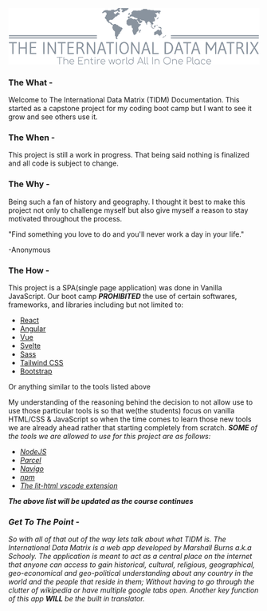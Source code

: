 ![TIDM Logo](./assets/images/Branding/png/logo-no-background.png)

### The What -
Welcome to The International Data Matrix (TIDM) Documentation. This started as a capstone project for my coding boot camp but I want to see it grow and see others use it.


### The When -
This project is still a work in progress. That being said nothing is finalized and all code is subject to change.


### The Why -
Being such a fan of history and geography. I thought it best to make this project not only to challenge myself but also give myself a reason to stay motivated throughout the process.

"Find something you love to do and you'll never work a day in your life."

-Anonymous

### The How -
This project is a SPA(single page application) was done in Vanilla JavaScript. Our boot camp <b><i>PROHIBITED</i></b> the use of certain softwares, frameworks, and libraries including but not limited to:
- [React](https://reactjs.org/)
- [Angular](https://angular.io/)
- [Vue](https://vuejs.org/)
- [Svelte](https://svelte.dev/)
- [Sass](https://sass-lang.com/)
- [Tailwind CSS](https://tailwindcss.com/)
- [Bootstrap](https://getbootstrap.com/)

Or anything similar to the tools listed above

My understanding of the reasoning behind the decision to not allow use to use those particular tools is so that we(the students) focus on vanilla HTML/CSS & JavaScript so when the time comes to learn those new tools we are already ahead rather that starting completely from scratch. <b><i>SOME<i> </b>of the tools we are allowed to use for this project are as follows:
- [NodeJS](https://nodejs.org/en/)
- [Parcel](https://parceljs.org/)
- [Navigo](https://github.com/krasimir/navigo)
- [npm](https://www.npmjs.com/)
- [The lit-html vscode extension](https://marketplace.visualstudio.com/items?itemName=bierner.lit-html)

***The above list will be updated as the course continues***


### Get To The Point -

So with all of that out of the way lets talk about what TIDM is. The International Data Matrix is a web app developed by Marshall Burns a.k.a Schooly. The application is meant to act as a central place on the internet that anyone can access to gain historical, cultural, religious, geographical, geo-economical and geo-political understanding about any country in the world and the people that reside in them; Without having to go through the clutter of wikipedia or have multiple google tabs open. Another key function of this app <b><i>WILL</i></b> be the built in translator.







